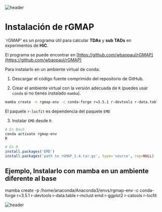 
![header](/Tutoriales-IFC/assets/header.png)

# Instalación de rGMAP

`rGMAP' es un programa útil para calcular **TDAs** y **sub TADs** en experimentos de **HiC**.

El programa se puede encontrar en [https://github.com/wbaopaul/rGMAP](https://github.com/wbaopaul/rGMAP)

Para instalarlo en un ambiente virtual de conda:

1. Descargar el código fuente comprimido del repositorio de GitHub.

2. Crear el ambiente virtual con la versión adecuada de `R` (puedes usar `conda` si no tienes instalado `mamba`).

```bash
mamba create -n rgmap-env -c conda-forge r=3.5.1 r-devtools r-data.table r-mclust emd r-ggplot2 r-catools r-locfit
```

El paquete `r-locfit` es dependencia del paquete `EMD`

3. Instalar `EMD` desde `R`

```bash
# En Bash
conda activate rgmap-env
R
```


```R
# En R
install.packages('EMD')
install.packages('path to rGMAP_1.4.tar.gz', type='source', rep=NULL)
```




## Ejemplo, Instalarlo con mamba en un ambiente diferente al base
mamba create -p /home/anaconda/Anaconda3/envs/rgmap-env -c conda-forge r=3.5.1 r-devtools r-data.table r-mclust emd r-ggplot2 r-catools r-locfit

![header](/Tutoriales-IFC/assets/header.png)

